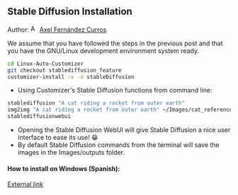 ## Stable Diffusion Installation

Author: [<img src="https://nott-gaming.github.io/assets/images/Axel_agent.png" alt="Axel" width="16" height="16">](https://nott-gaming.github.io/aboutus#AXEL) [Axel Fernández Curros](https://nott-gaming.github.io/aboutus#AXEL)

We assume that you have followed the steps in the previous post and that you have the GNU/Linux development environment system ready.

```bash
cd Linux-Auto-Customizer
git checkout stablediffusion_feature
customizer-install -v -o stableDiffusion
```
* Using Customizer's Stable Diffusion functions from command line:
```bash
stablediffusion "A cat riding a rocket from outer earth"
img2img "A cat riding a rocket from outer earth" ~/Images/cat_reference.png
stablediffusionwebui
```
* Opening the Stable Diffusion WebUI will give Stable Diffusion a nice user interface to ease its use! 😁
* By default Stable Diffusion commands from the terminal will save the images in the Images/outputs folder.

#### How to install on Windows (Spanish):
[External link](https://tinyurl.com/instalarstablediffusion)
